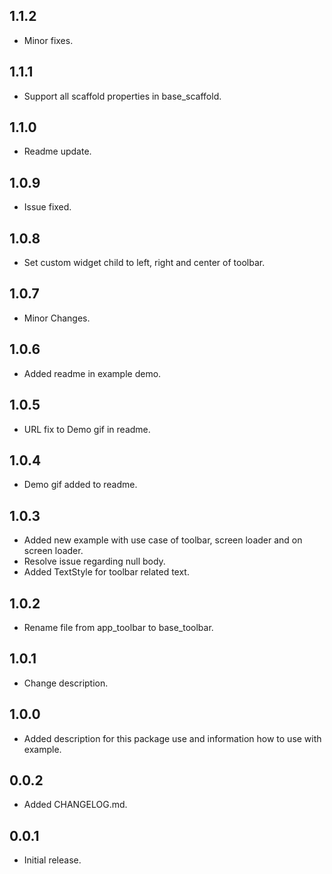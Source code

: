 ## 1.1.2

* Minor fixes.

## 1.1.1

* Support all scaffold properties in base_scaffold.

## 1.1.0

* Readme update.

## 1.0.9

* Issue fixed.

## 1.0.8

* Set custom widget child to left, right and center of toolbar.

## 1.0.7

* Minor Changes.

## 1.0.6

* Added readme in example demo.

## 1.0.5

* URL fix to Demo gif in readme.

## 1.0.4

* Demo gif added to readme.

## 1.0.3

* Added new example with use case of toolbar, screen loader and on screen loader.
* Resolve issue regarding null body.
* Added TextStyle for toolbar related text.

## 1.0.2

* Rename file from app_toolbar to base_toolbar.

## 1.0.1

* Change description.

## 1.0.0

* Added description for this package use and information how to use with example.

## 0.0.2

* Added CHANGELOG.md.

## 0.0.1

* Initial release.
